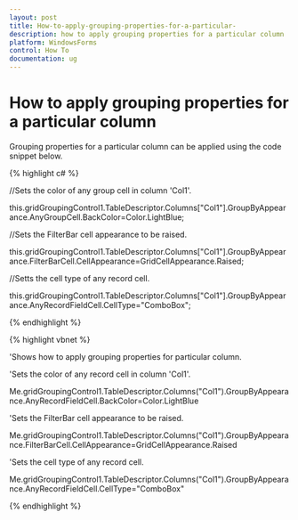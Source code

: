 ```yaml
---
layout: post
title: How-to-apply-grouping-properties-for-a-particular-
description: how to apply grouping properties for a particular column
platform: WindowsForms
control: How To
documentation: ug
---
```


# How to apply grouping properties for a particular column

Grouping properties for a particular column can be applied using the code snippet below.

{% highlight c# %}



//Sets the color of any group cell in column 'Col1'.

this.gridGroupingControl1.TableDescriptor.Columns["Col1"].GroupByAppearance.AnyGroupCell.BackColor=Color.LightBlue;



//Sets the FilterBar cell appearance to be raised.

this.gridGroupingControl1.TableDescriptor.Columns["Col1"].GroupByAppearance.FilterBarCell.CellAppearance=GridCellAppearance.Raised;



//Setts the cell type of any record cell.

this.gridGroupingControl1.TableDescriptor.Columns["Col1"].GroupByAppearance.AnyRecordFieldCell.CellType="ComboBox";

{% endhighlight  %}

{% highlight vbnet %}



'Shows how to apply grouping properties for particular column.

'Sets the color of any record cell in column 'Col1'.

Me.gridGroupingControl1.TableDescriptor.Columns("Col1").GroupByAppearance.AnyRecordFieldCell.BackColor=Color.LightBlue



'Sets the FilterBar cell appearance to be raised.

Me.gridGroupingControl1.TableDescriptor.Columns("Col1").GroupByAppearance.FilterBarCell.CellAppearance=GridCellAppearance.Raised



'Sets the cell type of any record cell.

Me.gridGroupingControl1.TableDescriptor.Columns("Col1").GroupByAppearance.AnyRecordFieldCell.CellType="ComboBox"

{% endhighlight  %}

